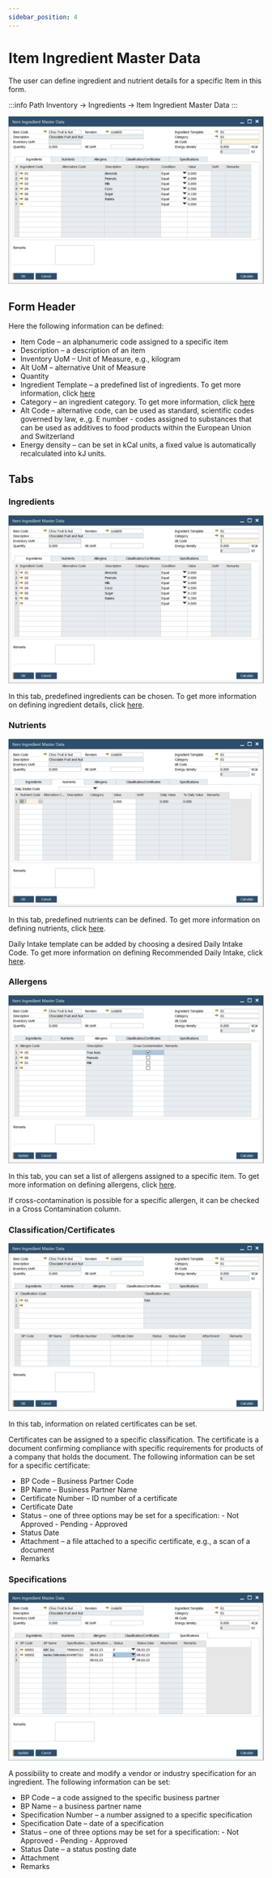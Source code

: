 ```yaml
---
sidebar_position: 4
---
```


# Item Ingredient Master Data

The user can define ingredient and nutrient details for a specific Item in this form.

:::info Path
        Inventory → Ingredients → Item Ingredient Master Data
:::

![Item Ingredient Master Data](./media/item-ingredient-master-data/item-ingredient-master-data.png)

## Form Header

Here the following information can be defined:

- Item Code – an alphanumeric code assigned to a specific item
- Description – a description of an item
- Inventory UoM – Unit of Measure, e.g., kilogram
- Alt UoM – alternative Unit of Measure
- Quantity
- Ingredient Template – a predefined list of ingredients. To get more information, click [here](ingredient-and-nutrient-template.md)
- Category – an ingredient category. To get more information, click [here](./ingredient-settings/ingredients-category.md)
- Alt Code – alternative code, can be used as standard, scientific codes governed by law, e.,g. E number - codes assigned to substances that can be used as additives to food products within the European Union and Switzerland
- Energy density – can be set in kCal units, a fixed value is automatically recalculated into kJ units.

## Tabs

### Ingredients

![Item Ingredient Master Data - Ingredients](./media/item-ingredient-master-data/ingredients.png)

In this tab, predefined ingredients can be chosen. To get more information on defining ingredient details, click [here](../ingredient-declarations/ingredient-master-data.md).

### Nutrients

![Item Ingredient Master Data - Nutrients](./media/item-ingredient-master-data/item-ingredient-master-data-nutrients.png)

In this tab, predefined nutrients can be defined. To get more information on defining nutrients, click [here](../ingredient-declarations/nutrient-master-data.md).

Daily Intake template can be added by choosing a desired Daily Intake Code. To get more information on defining Recommended Daily Intake, click [here](../ingredient-declarations/recommended-daily-intake.md).

### Allergens

![Item Ingredient Master Data - Allergens](./media/item-ingredient-master-data/item-ingredient-master-data-allergens.png)

In this tab, you can set a list of allergens assigned to a specific item. To get more information on defining allergens, click [here](../ingredient-declarations/ingredient-settings/allergen.md).

If cross-contamination is possible for a specific allergen, it can be checked in a Cross Contamination column.

### Classification/Certificates

![Item Ingredient Master Data - Classification](./media/item-ingredient-master-data/item-ingredient-master-data-classification.png)

In this tab, information on related certificates can be set.

Certificates can be assigned to a specific classification. The certificate is a document confirming compliance with specific requirements for products of a company that holds the document. The following information can be set for a specific certificate:

- BP Code – Business Partner Code
- BP Name – Business Partner Name
- Certificate Number – ID number of a certificate
- Certificate Date
- Status – one of three options may be set for a specification:
        - Not Approved
        - Pending
        - Approved
- Status Date
- Attachment – a file attached to a specific certificate, e.g., a scan of a document
- Remarks

### Specifications

![Item Ingredient Master Data - Specifications](./media/item-ingredient-master-data/item-ingredient-master-data-specifications.png)

A possibility to create and modify a vendor or industry specification for an ingredient. The following information can be set:

- BP Code – a code assigned to the specific business partner
- BP Name – a business partner name
- Specification Number – a number assigned to a specific specification
- Specification Date – date of a specification
- Status – one of three options may be set for a specification:
        - Not Approved
        - Pending
        - Approved
- Status Date – a status posting date
- Attachment
- Remarks
